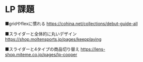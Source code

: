 # LP 課題

■gridやflexに慣れる
https://cohina.net/collections/debut-guide-all

■スライダーと全体的に丸いデザイン
https://shop.moltensports.jp/pages/keepplaying

■スライダーと4タイプの商品切り替え
https://lens-shop.miteme.co.jp/pages/lp-cooper
